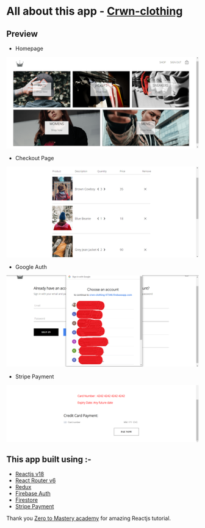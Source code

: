 # All about this app - [Crwn-clothing](https://crwn-cloth-v2.netlify.app/)

## Preview

- Homepage
<img src="./preview/preview1.png" alt="Homepage"/>

- Checkout Page
<img src="./preview/Preview3.png" alt="Checkout Page"/>

- Google Auth
<img src="./preview/Preview2.png" alt="Google Auth" />

- Stripe Payment
<img src="./preview/Preview4.png" alt="Stripe Payment"/>



## This app built using :- 
- [Reactjs v18](https://reactjs.org/)
- [React Router v6](https://reactrouter.com/)
- [Redux](https://redux.js.org/)
- [Firebase Auth](https://firebase.google.com/docs/auth)
- [Firestore](https://firebase.google.com/docs/firestore)
- [Stripe Payment](https://stripe.com/docs/api)

Thank you [Zero to Mastery academy](https://github.com/zero-to-mastery) for amazing Reactjs tutorial.
